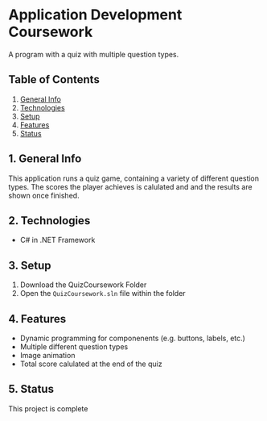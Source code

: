 # Application Development Coursework

A program with a quiz with multiple question types.


## Table of Contents
1. [General Info](#1-general-info)
2. [Technologies](#2-technologies)
3. [Setup](#3-Setup)
4. [Features](#4-features)
5. [Status](#5-status)


## 1. General Info
This application runs a quiz game, containing a variety of different question types.  The scores the player achieves is calulated and and the results are shown once finished.


## 2. Technologies
- C# in .NET Framework


## 3. Setup
1. Download the QuizCoursework Folder
2. Open the `QuizCoursework.sln` file within the folder


## 4. Features
- Dynamic programming for componenents (e.g. buttons, labels, etc.)
- Multiple different question types
- Image animation
- Total score calulated at the end of the quiz


## 5. Status
This project is complete
